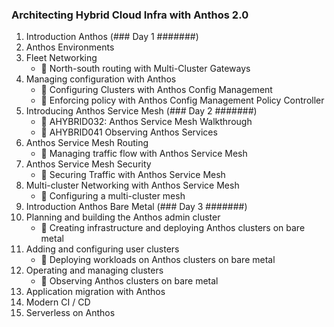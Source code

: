 ### Architecting Hybrid Cloud Infra with Anthos 2.0

1. Introduction Anthos (### Day 1 #######)
2. Anthos Environments
3. Fleet Networking
   - :memo: North-south routing with Multi-Cluster Gateways
4. Managing configuration with Anthos
   - :memo: Configuring Clusters with Anthos Config Management
   - :memo: Enforcing policy with Anthos Config Management Policy Controller
5. Introducing Anthos Service Mesh (### Day 2 #######)
   - :memo: AHYBRID032: Anthos Service Mesh Walkthrough
   - :memo: AHYBRID041 Observing Anthos Services
6. Anthos Service Mesh Routing
   - :memo: Managing traffic flow with Anthos Service Mesh
7. Anthos Service Mesh Security
   - :memo: Securing Traffic with Anthos Service Mesh
8. Multi-cluster Networking with Anthos Service Mesh
   - :memo: Configuring a multi-cluster mesh
9. Introduction Anthos Bare Metal (### Day 3 #######)
10. Planning and building the Anthos admin cluster
    - :memo: Creating infrastructure and deploying Anthos clusters on bare metal
11. Adding and configuring user clusters
    - :memo: Deploying workloads on Anthos clusters on bare metal
12. Operating and managing clusters
    - :memo: Observing Anthos clusters on bare metal
13. Application migration with Anthos
14. Modern CI / CD
15. Serverless on Anthos

